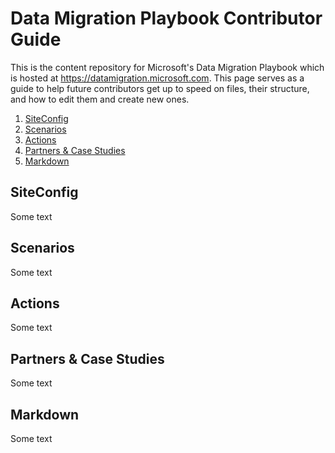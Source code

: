 # Data Migration Playbook Contributor Guide
This is the content repository for Microsoft's Data Migration Playbook which is hosted at https://datamigration.microsoft.com. This page serves as a guide to help future contributors get up to speed on files, their structure, and how to edit them and create new ones.

1. [SiteConfig](#siteconfig)
2. [Scenarios](#scenarios)
3. [Actions](#actions)
4. [Partners & Case Studies](#partners--case-studies)
5. [Markdown](#markdown)

## SiteConfig
Some text

## Scenarios
Some text

## Actions
Some text

## Partners & Case Studies
Some text

## Markdown
Some text
